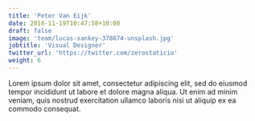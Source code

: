 ```yaml
---
title: 'Peter Van Eijk'
date: 2018-11-19T10:47:58+10:00
draft: false
image: 'team/lucas-sankey-378674-unsplash.jpg'
jobtitle: 'Visual Designer'
twitter_url: 'https://twitter.com/zerostaticio'
weight: 6
---
```


Lorem ipsum dolor sit amet, consectetur adipiscing elit, sed do eiusmod tempor incididunt ut labore et dolore magna aliqua. Ut enim ad minim veniam, quis nostrud exercitation ullamco laboris nisi ut aliquip ex ea commodo consequat.
